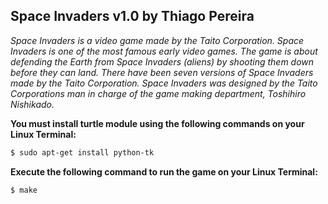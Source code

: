## Space Invaders v1.0 by Thiago Pereira

*Space Invaders is a video game made by the Taito Corporation. Space Invaders is one of the most famous early video games. The game is about defending the Earth from Space Invaders (aliens) by shooting them down before they can land. There have been seven versions of Space Invaders made by the Taito Corporation. Space Invaders was designed by the Taito Corporations man in charge of the game making department, Toshihiro Nishikado.*

__You must install turtle module using the following commands on your Linux Terminal:__

```bash
$ sudo apt-get install python-tk
```

__Execute the following command to run the game on your Linux Terminal:__

```bash
$ make
```